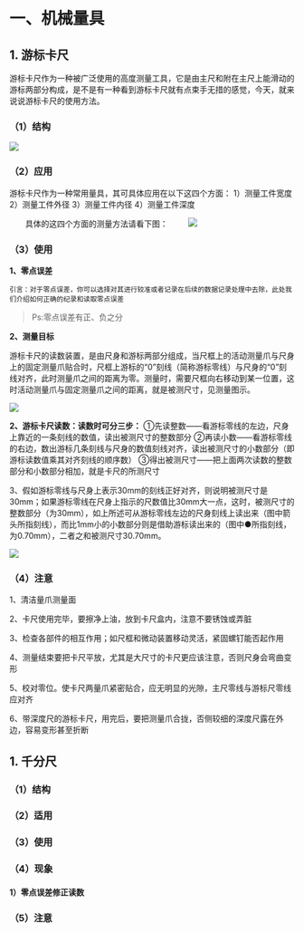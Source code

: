 
# 一、机械量具


## 1. 游标卡尺

游标卡尺作为一种被广泛使用的高度测量工具，它是由主尺和附在主尺上能滑动的游标两部分构成，是不是有一种看到游标卡尺就有点束手无措的感觉，今天，就来说说游标卡尺的使用方法。


### （1）结构

![](https://www.hblqfrp.net/upload/2019/11741c70e.jpg)
### （2）应用

游标卡尺作为一种常用量具，其可具体应用在以下这四个方面：
	1）测量工件宽度
	2）测量工件外径
	3）测量工件内径
	4）测量工件深度

　　具体的这四个方面的测量方法请看下图：
　　
![](https://www.hblqfrp.net/upload/2019/17067c340.jpg)


### （3）使用

**1、零点误差**

	引言：对于零点误差，你可以选择对其进行较准或者记录在后续的数据记录处理中去除，此处我们介绍如何正确的纪录和读取零点误差






>Ps:零点误差有正、负之分







**2、测量目标**

游标卡尺的读数装置，是由尺身和游标两部分组成，当尺框上的活动测量爪与尺身上的固定测量爪贴合时，尺框上游标的“0”刻线（简称游标零线）与尺身的“0”刻线对齐，此时测量爪之间的距离为零。测量时，需要尺框向右移动到某一位置，这时活动测量爪与固定测量爪之间的距离，就是被测尺寸，见测量图示。

![](https://www.hblqfrp.net/upload/2019/1d7c00ff6.jpg)



**2、游标卡尺读数：读数时可分三步：**
	①先读整数——看游标零线的左边，尺身上靠近的一条刻线的数值，读出被测尺寸的整数部分
	②再读小数——看游标零线的右边，数出游标几条刻线与尺身的数值刻线对齐，读出被测尺寸的小数部分（即游标读数值乘其对齐刻线的顺序数）
	③得出被测尺寸——把上面两次读数的整数部分和小数部分相加，就是卡尺的所测尺寸


3、假如游标零线与尺身上表示30mm的刻线正好对齐，则说明被测尺寸是30mm；如果游标零线在尺身上指示的尺数值比30mm大一点，这时，被测尺寸的整数部分（为30mm），如上所述可从游标零线左边的尺身刻线上读出来（图中箭头所指刻线），而比1mm小的小数部分则是借助游标读出来的（图中●所指刻线，为0.70mm），二者之和被测尺寸30.70mm。

![](https://www.hblqfrp.net/upload/2019/12d29e840.jpg)

### （4）注意

1、清洁量爪测量面

2、卡尺使用完毕，要擦净上油，放到卡尺盒内，注意不要锈蚀或弄脏

3、检查各部件的相互作用；如尺框和微动装置移动灵活，紧固螺钉能否起作用

4、测量结束要把卡尺平放，尤其是大尺寸的卡尺更应该注意，否则尺身会弯曲变形

5、校对零位。使卡尺两量爪紧密贴合，应无明显的光隙，主尺零线与游标尺零线应对齐

6、带深度尺的游标卡尺，用完后，要把测量爪合拢，否侧较细的深度尺露在外边，容易变形甚至折断




## 1. 千分尺


### （1）结构

### （2）适用


### （3）使用

### （4）现象

#### 1）零点误差修正读数





### （5）注意




